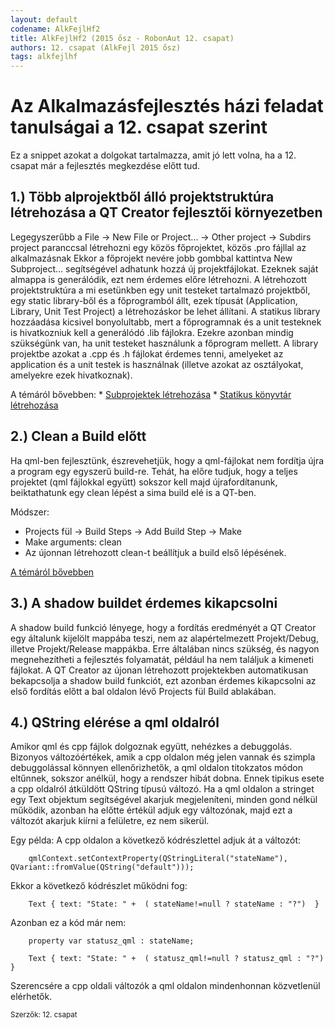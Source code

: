 ```yaml
---
layout: default
codename: AlkFejlHf2
title: AlkFejlHf2 (2015 ősz - RobonAut 12. csapat)
authors: 12. csapat (AlkFejl 2015 ősz)
tags: alkfejlhf
---
```


# Az Alkalmazásfejlesztés házi feladat tanulságai a 12. csapat szerint

Ez a snippet azokat a dolgokat tartalmazza, amit jó lett volna, ha a 12. csapat már a fejlesztés megkezdése előtt tud.

## 1.) Több alprojektből álló projektstruktúra létrehozása a QT Creator fejlesztői környezetben

Legegyszerűbb a File -> New File or Project... -> Other project -> Subdirs project paranccsal létrehozni egy közös főprojektet, közös .pro fájllal az alkalmazásnak
Ekkor a főprojekt nevére jobb gombbal kattintva New Subproject... segítségével adhatunk hozzá új projektfájlokat. 
Ezeknek saját almappa is generálódik, ezt nem érdemes előre létrehozni.
A létrehozott projektstruktúra a mi esetünkben egy unit testeket tartalmazó projektből, egy static library-ből és a főprogramból állt, ezek típusát (Application, Library, Unit Test Project) a létrehozáskor be lehet állítani.
A statikus library hozzáadása kicsivel bonyolultabb, mert a főprogramnak és a unit testeknek is hivatkozniuk kell a generálódó .lib fájlokra.
Ezekre azonban mindig szükségünk van, ha unit testeket használunk a főprogram mellett.
A library projektbe azokat a .cpp és .h fájlokat érdemes tenni, amelyeket az application és a unit testek is használnak (illetve azokat az osztályokat, amelyekre ezek hivatkoznak).

A témáról bővebben: 
	* [Subprojektek létrehozása](http://doc.qt.io/qtcreator/creator-project-creating.html#adding-subprojects-to-projects)
	* [Statikus könyvtár létrehozása](https://wiki.qt.io/How_to_create_a_library_with_Qt_and_use_it_in_an_application)

## 2.) Clean a Build előtt

Ha qml-ben fejlesztünk, észrevehetjük, hogy a qml-fájlokat nem fordítja újra a program egy egyszerű build-re.
Tehát, ha előre tudjuk, hogy a teljes projektet (qml fájlokkal együtt) sokszor kell majd újrafordítanunk, beiktathatunk egy clean lépést a sima build elé is a QT-ben.

Módszer: 
* Projects fül -> Build Steps -> Add Build Step -> Make
* Make arguments: clean
* Az újonnan létrehozott clean-t beállítjuk a build első lépésének.

[A témáról bővebben](http://doc.qt.io/qtcreator/creator-build-settings.html)

## 3.) A shadow buildet érdemes kikapcsolni

A shadow build funkció lényege, hogy a fordítás eredményét a QT Creator egy általunk kijelölt mappába teszi, nem az alapértelmezett Projekt/Debug, illetve Projekt/Release mappákba. 
Erre általában nincs szükség, és nagyon megnehezítheti a fejlesztés folyamatát, például ha nem találjuk a kimeneti fájlokat. 
A QT Creator az újonan létrehozott projektekben automatikusan bekapcsolja a shadow build funkciót, ezt azonban érdemes kikapcsolni az első fordítás előtt a bal oldalon lévő Projects fül Build ablakában.

## 4.) QString elérése a qml oldalról

Amikor qml és cpp fájlok dolgoznak együtt, nehézkes a debuggolás. Bizonyos változóértékek, amik a cpp oldalon még jelen vannak és szimpla debuggolással könnyen ellenőrizhetők, a qml oldalon titokzatos módon eltűnnek, sokszor anélkül, hogy a rendszer hibát dobna.
Ennek tipikus esete a cpp oldalról átküldött QString típusú változó. Ha a qml oldalon a stringet egy Text objektum segítségével akarjuk megjeleníteni, minden gond nélkül működik, azonban ha előtte értékül adjuk egy változónak, majd ezt a változót akarjuk kiírni a felületre, ez nem sikerül.

Egy példa:
A cpp oldalon a következő kódrészlettel adjuk át a változót: 
		
		qmlContext.setContextProperty(QStringLiteral("stateName"), QVariant::fromValue(QString("default")));

Ekkor a következő kódrészlet működni fog:
		
		Text { text: "State: " +  ( stateName!=null ? stateName : "?")  }
		
Azonban ez a kód már nem:
	
		property var statusz_qml : stateName;

		Text { text: "State: " +  ( statusz_qml!=null ? statusz_qml : "?")  }
		
Szerencsére a cpp oldali változók a qml oldalon mindenhonnan közvetlenül elérhetők.

<small>Szerzők: 12. csapat </small>
